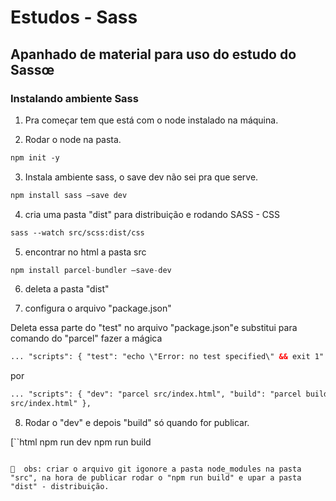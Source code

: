 # Estudos - Sass

## Apanhado de material para uso do estudo do Sassœ

### Instalando ambiente Sass

1. Pra começar tem que está com o node instalado na máquina.

2. Rodar o node na pasta.

```html
npm init -y
```

3. Instala ambiente sass, o save dev não sei pra que serve.

```html
npm install sass —save dev
```

4. cria uma pasta "dist" para distribuição e rodando SASS - CSS

```html
sass --watch src/scss:dist/css
```

5. encontrar no html a pasta src

```jsx
npm install parcel-bundler —save-dev
```

6. deleta a pasta "dist"

7. configura o arquivo "package.json"

Deleta essa parte do "test" no arquivo "package.json"e substitui para comando do "parcel" fazer a mágica

```html
... "scripts": { "test": "echo \"Error: no test specified\" && exit 1" }, ...
```

por

```html
... "scripts": { "dev": "parcel src/index.html", "build": "parcel build
src/index.html" },
```

8. Rodar o "dev" e depois "build" só quando for publicar.

[``html
npm run dev
npm run build

```

👀  obs: criar o arquivo git igonore a pasta node_modules na pasta "src", na hora de publicar rodar o "npm run build" e upar a pasta "dist" - distribuição.
```
